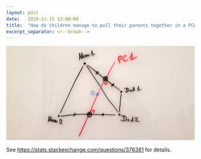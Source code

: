 ```yaml
---
layout: post
date:   2018-11-15 12:00:00
title:  "How do children manage to pull their parents together in a PCA projection of a GWAS data set?"
excerpt_separator: <!--break-->
---
```


![Family tetrahedron](/img/tetrahedron.jpg)

See <https://stats.stackexchange.com/questions/376381> for details. 
